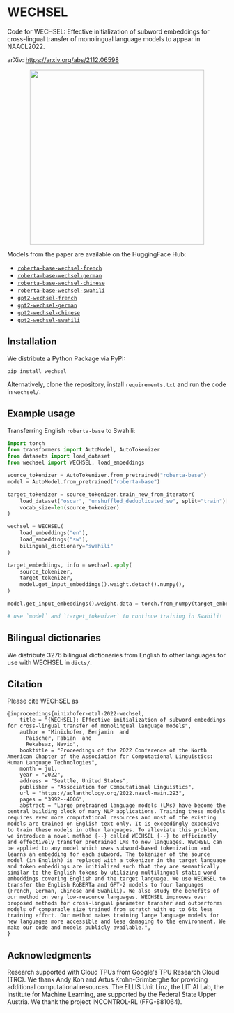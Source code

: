 # WECHSEL
Code for WECHSEL: Effective initialization of subword embeddings for cross-lingual transfer of monolingual language models to appear in NAACL2022.

arXiv: https://arxiv.org/abs/2112.06598

<p align="center">
<img src="https://user-images.githubusercontent.com/13353204/165908328-3f3217ad-f08e-4051-8648-3e49b26f3b71.png" width="400"  />
</p>

Models from the paper are available on the HuggingFace Hub:

- [`roberta-base-wechsel-french`](https://huggingface.co/benjamin/roberta-base-wechsel-french)
- [`roberta-base-wechsel-german`](https://huggingface.co/benjamin/roberta-base-wechsel-german)
- [`roberta-base-wechsel-chinese`](https://huggingface.co/benjamin/roberta-base-wechsel-chinese)
- [`roberta-base-wechsel-swahili`](https://huggingface.co/benjamin/roberta-base-wechsel-swahili)
- [`gpt2-wechsel-french`](https://huggingface.co/benjamin/gpt2-wechsel-french)
- [`gpt2-wechsel-german`](https://huggingface.co/benjamin/gpt2-wechsel-german)
- [`gpt2-wechsel-chinese`](https://huggingface.co/benjamin/gpt2-wechsel-chinese)
- [`gpt2-wechsel-swahili`](https://huggingface.co/benjamin/gpt2-wechsel-swahili)

## Installation

We distribute a Python Package via PyPI:

```
pip install wechsel
```

Alternatively, clone the repository, install `requirements.txt` and run the code in `wechsel/`.

## Example usage

Transferring English `roberta-base` to Swahili:

```python
import torch
from transformers import AutoModel, AutoTokenizer
from datasets import load_dataset
from wechsel import WECHSEL, load_embeddings

source_tokenizer = AutoTokenizer.from_pretrained("roberta-base")
model = AutoModel.from_pretrained("roberta-base")

target_tokenizer = source_tokenizer.train_new_from_iterator(
    load_dataset("oscar", "unshuffled_deduplicated_sw", split="train")["text"],
    vocab_size=len(source_tokenizer)
)

wechsel = WECHSEL(
    load_embeddings("en"),
    load_embeddings("sw"),
    bilingual_dictionary="swahili"
)

target_embeddings, info = wechsel.apply(
    source_tokenizer,
    target_tokenizer,
    model.get_input_embeddings().weight.detach().numpy(),
)

model.get_input_embeddings().weight.data = torch.from_numpy(target_embeddings)

# use `model` and `target_tokenizer` to continue training in Swahili!
```

## Bilingual dictionaries

We distribute 3276 bilingual dictionaries from English to other languages for use with WECHSEL in `dicts/`.

## Citation

Please cite WECHSEL as

```
@inproceedings{minixhofer-etal-2022-wechsel,
    title = "{WECHSEL}: Effective initialization of subword embeddings for cross-lingual transfer of monolingual language models",
    author = "Minixhofer, Benjamin  and
      Paischer, Fabian  and
      Rekabsaz, Navid",
    booktitle = "Proceedings of the 2022 Conference of the North American Chapter of the Association for Computational Linguistics: Human Language Technologies",
    month = jul,
    year = "2022",
    address = "Seattle, United States",
    publisher = "Association for Computational Linguistics",
    url = "https://aclanthology.org/2022.naacl-main.293",
    pages = "3992--4006",
    abstract = "Large pretrained language models (LMs) have become the central building block of many NLP applications. Training these models requires ever more computational resources and most of the existing models are trained on English text only. It is exceedingly expensive to train these models in other languages. To alleviate this problem, we introduce a novel method {--} called WECHSEL {--} to efficiently and effectively transfer pretrained LMs to new languages. WECHSEL can be applied to any model which uses subword-based tokenization and learns an embedding for each subword. The tokenizer of the source model (in English) is replaced with a tokenizer in the target language and token embeddings are initialized such that they are semantically similar to the English tokens by utilizing multilingual static word embeddings covering English and the target language. We use WECHSEL to transfer the English RoBERTa and GPT-2 models to four languages (French, German, Chinese and Swahili). We also study the benefits of our method on very low-resource languages. WECHSEL improves over proposed methods for cross-lingual parameter transfer and outperforms models of comparable size trained from scratch with up to 64x less training effort. Our method makes training large language models for new languages more accessible and less damaging to the environment. We make our code and models publicly available.",
}
```

## Acknowledgments

Research supported with Cloud TPUs from Google's TPU Research Cloud (TRC). We thank Andy Koh and Artus Krohn-Grimberghe for providing additional computational resources. The ELLIS Unit Linz, the LIT AI Lab, the Institute for Machine Learning, are supported by the Federal State Upper Austria. We thank the project INCONTROL-RL (FFG-881064).
